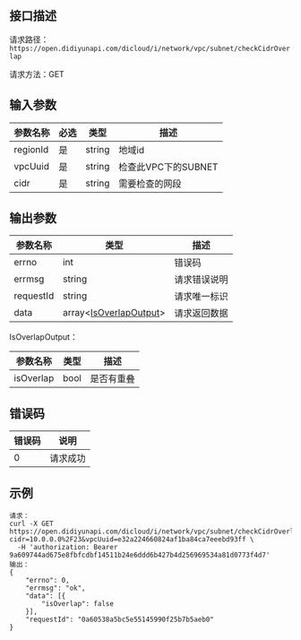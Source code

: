 ## 接口描述
请求路径：`https://open.didiyunapi.com/dicloud/i/network/vpc/subnet/checkCidrOverlap`

请求方法：GET
## 输入参数
|参数名称 | 必选 | 类型 | 描述|
|--------|-----|-----|-----|
| regionId | 是 | string | 地域id |
| vpcUuid | 是 | string  | 检查此VPC下的SUBNET   |
| cidr | 是 | string  | 需要检查的网段  |


## 输出参数
|参数名称  | 类型 | 描述|
|--------|-----|-----|
|errno | int  |错误码 |
|errmsg|string|请求错误说明	|
|requestId |string|请求唯一标识 |
|data | array<[IsOverlapOutput](#IsOverlapOutput)>	 | 请求返回数据 | 

<span id="IsOverlapOutput"></span>
IsOverlapOutput：

|参数名称  | 类型 | 描述|
|--------|-----|-----|
| isOverlap   |  bool  | 是否有重叠  |


## 错误码
| 错误码 | 说明    |
|-------|---------|
| 0    | 请求成功  |

## 示例

```
请求：
curl -X GET https://open.didiyunapi.com/dicloud/i/network/vpc/subnet/checkCidrOverlap?cidr=10.0.0.0%2F23&vpcUuid=e32a224660824af1ba84ca7eeebd93ff \
  -H 'authorization: Bearer 9a609744ad675e8fbfcdbf14511b24e6ddd6b427b4d256969534a81d0773f4d7'
输出：
{
	"errno": 0,
	"errmsg": "ok",
	"data": [{
		"isOverlap": false
	}],
	"requestId": "0a60538a5bc5e55145990f25b7b5aeb0"
}
```
